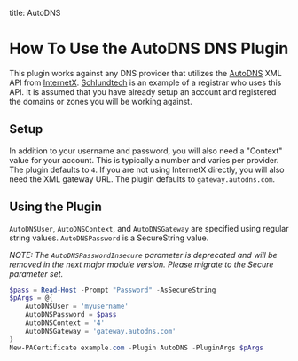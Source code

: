 title: AutoDNS

# How To Use the AutoDNS DNS Plugin

This plugin works against any DNS provider that utilizes the [AutoDNS](https://help.internetx.com/x/Qwfj) XML API from [InternetX](https://www.internetx.com/). [Schlundtech](https://www.schlundtech.de/) is an example of a registrar who uses this API. It is assumed that you have already setup an account and registered the domains or zones you will be working against.

## Setup

In addition to your username and password, you will also need a "Context" value for your account. This is typically a number and varies per provider. The plugin defaults to `4`. If you are not using InternetX directly, you will also need the XML gateway URL. The plugin defaults to `gateway.autodns.com`.

## Using the Plugin

`AutoDNSUser`, `AutoDNSContext`, and `AutoDNSGateway` are specified using regular string values. `AutoDNSPassword` is a SecureString value.

*NOTE: The `AutoDNSPasswordInsecure` parameter is deprecated and will be removed in the next major module version. Please migrate to the Secure parameter set.*

```powershell
$pass = Read-Host -Prompt "Password" -AsSecureString
$pArgs = @{
    AutoDNSUser = 'myusername'
    AutoDNSPassword = $pass
    AutoDNSContext = '4'
    AutoDNSGateway = 'gateway.autodns.com'
}
New-PACertificate example.com -Plugin AutoDNS -PluginArgs $pArgs
```
